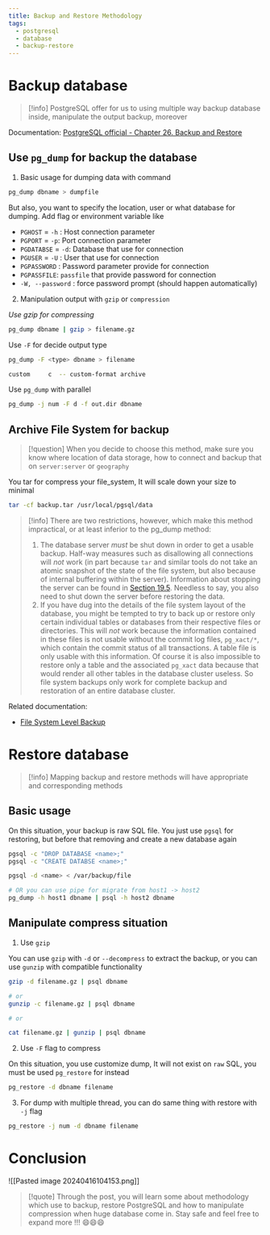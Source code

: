```yaml
---
title: Backup and Restore Methodology
tags:
  - postgresql
  - database
  - backup-restore
---
```

# Backup database

>[!info]
>PostgreSQL offer for us to using multiple way backup database inside, manipulate the output backup, moreover

Documentation: [PostgreSQL official - Chapter 26. Backup and Restore](https://www.postgresql.org/docs/current/backup.html)

## Use `pg_dump` for backup the database

1. Basic usage for dumping data with command

```bash
pg_dump dbname > dumpfile
```

But also, you want to specify the location, user or what database for dumping. Add flag or environment variable like

- `PGHOST` = `-h` : Host connection parameter
- `PGPORT` = `-p`: Port connection parameter
- `PGDATABSE` = `-d`: Database that use for connection
- `PGUSER` = `-U` : User that use for connection
- `PGPASSWORD` : Password parameter provide for connection
- `PGPASSFILE`: `passfile` that provide password for connection
- `-W, --password` : force password prompt (should happen automatically)

2. Manipulation output with `gzip` or `compression`

*Use gzip for compressing*

```bash
pg_dump dbname | gzip > filename.gz
```

Use `-F` for decide output type

```bash
pg_dump -F <type> dbname > filename

custom     c  -- custom-format archive                                      directory  d  -- directory-format archive                                   plain      p  -- plain-text SQL script                                     tar        t  -- tar-format archive  
```

Use `pg_dump` with parallel

```bash
pg_dump -j num -F d -f out.dir dbname
```

## Archive File System for backup

>[!question]
>When you decide to choose this method, make sure you know where location of data storage, how to connect and backup that on `server:server` or `geography`

You tar for compress your file_system, It will scale down your size to minimal

```bash
tar -cf backup.tar /usr/local/pgsql/data
```

>[!info]
>There are two restrictions, however, which make this method impractical, or at least inferior to the pg_dump method:
>1. The database server _must_ be shut down in order to get a usable backup. Half-way measures such as disallowing all connections will _not_ work (in part because `tar` and similar tools do not take an atomic snapshot of the state of the file system, but also because of internal buffering within the server). Information about stopping the server can be found in [Section 19.5](https://www.postgresql.org/docs/current/server-shutdown.html "19.5. Shutting Down the Server"). Needless to say, you also need to shut down the server before restoring the data.
>2. If you have dug into the details of the file system layout of the database, you might be tempted to try to back up or restore only certain individual tables or databases from their respective files or directories. This will _not_ work because the information contained in these files is not usable without the commit log files, `pg_xact/*`, which contain the commit status of all transactions. A table file is only usable with this information. Of course it is also impossible to restore only a table and the associated `pg_xact` data because that would render all other tables in the database cluster useless. So file system backups only work for complete backup and restoration of an entire database cluster.

Related documentation:

- [File System Level Backup](https://www.postgresql.org/docs/current/backup-file.html#BACKUP-FILE)

# Restore database

>[!info]
>Mapping backup and restore methods will have appropriate and corresponding methods

## Basic usage

On this situation, your backup is raw SQL file. You just use `pgsql` for restoring, but before that removing and create a new database again

```bash
pgsql -c "DROP DATABASE <name>;"
pgsql -c "CREATE DATABSE <name>;"

pgsql -d <name> < /var/backup/file

# OR you can use pipe for migrate from host1 -> host2
pg_dump -h host1 dbname | psql -h host2 dbname
```

## Manipulate compress situation

1. Use `gzip`

You can use `gzip` with `-d` or `--decompress` to extract the backup, or you can use `gunzip` with compatible functionality

```bash
gzip -d filename.gz | psql dbname

# or
gunzip -c filename.gz | psql dbname

# or

cat filename.gz | gunzip | psql dbname

```

2. Use `-F` flag to compress

On this situation, you use customize dump, It will not exist on `raw` SQL, you must be used `pg_restore` for instead

```bash
pg_restore -d dbname filename
```

3. For dump with multiple thread, you can do same thing with restore with `-j` flag 

```bash
pg_restore -j num -d dbname filename
```

# Conclusion

![[Pasted image 20240416104153.png]]

>[!quote]
>Through the post, you will learn some about methodology which use to backup, restore PostgreSQL and how to manipulate compression when huge database come in. Stay safe and feel free to expand more !!! 😄😄😄




